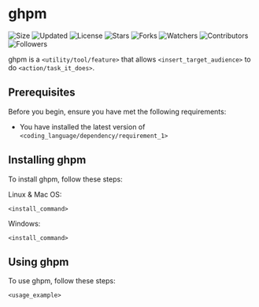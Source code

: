 # ghpm

![Size](https://img.shields.io/github/repo-size/2kabhishek/ghpm?style=plastic&color=green&label=Size)
![Updated](https://img.shields.io/github/last-commit/2kabhishek/ghpm?style=plastic&color=red&label=Updated)
![License](https://img.shields.io/github/license/2kabhishek/ghpm?style=plastic&color=lightgrey&label=License)
![Stars](https://img.shields.io/github/stars/2kabhishek/ghpm?style=plastic&color=ffd500&label=Stars)
![Forks](https://img.shields.io/github/forks/2kabhishek/ghpm?style=plastic&color=brightgreen&label=Forks)
![Watchers](https://img.shields.io/github/watchers/2kabhishek/ghpm?style=plastic&color=orange&label=Watchers)
![Contributors](https://img.shields.io/github/contributors/2kabhishek/ghpm?style=plastic&color=ff69b4&label=Contributors)
![Followers](https://img.shields.io/github/followers/2kabhishek?style=plastic&color=blue&label=Followers)

ghpm is a `<utility/tool/feature>` that allows `<insert_target_audience>` to do `<action/task_it_does>`.

## Prerequisites

Before you begin, ensure you have met the following requirements:

* You have installed the latest version of `<coding_language/dependency/requirement_1>`

## Installing ghpm

To install ghpm, follow these steps:

Linux & Mac OS:

```
<install_command>
```

Windows:

```
<install_command>
```

## Using ghpm

To use ghpm, follow these steps:

```
<usage_example>
```
